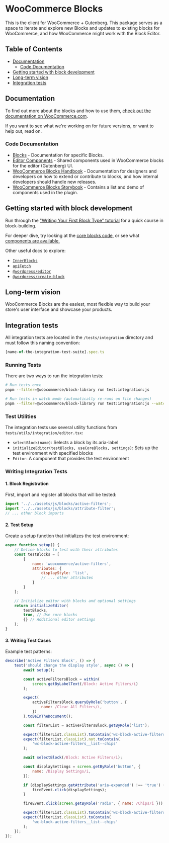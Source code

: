 # WooCommerce Blocks <!-- omit in toc -->

This is the client for WooCommerce + Gutenberg. This package serves as a space to iterate and explore new Blocks and updates to existing blocks for WooCommerce, and how WooCommerce might work with the Block Editor.

## Table of Contents <!-- omit in toc -->

-   [Documentation](#documentation)
    -   [Code Documentation](#code-documentation)
-   [Getting started with block development](#getting-started-with-block-development)
-   [Long-term vision](#long-term-vision)
-   [Integration tests](#integration-tests)

## Documentation

To find out more about the blocks and how to use them, [check out the documentation on WooCommerce.com](https://woocommerce.com/document/woocommerce-blocks/).

If you want to see what we're working on for future versions, or want to help out, read on.

### Code Documentation

-   [Blocks](./assets/js/blocks) - Documentation for specific Blocks.
-   [Editor Components](assets/js/editor-components) - Shared components used in WooCommerce blocks for the editor (Gutenberg) UI.
-   [WooCommerce Blocks Handbook](./docs) - Documentation for designers and developers on how to extend or contribute to blocks, and how internal developers should handle new releases.
-   [WooCommerce Blocks Storybook](https://woocommerce.github.io/woocommerce-blocks/) - Contains a list and demo of components used in the plugin.

## Getting started with block development

Run through the ["Writing Your First Block Type" tutorial](https://developer.wordpress.org/block-editor/how-to-guides/block-tutorial/writing-your-first-block-type/) for a quick course in block-building.

For deeper dive, try looking at the [core blocks code,](https://github.com/WordPress/gutenberg/tree/trunk/packages/block-library/src) or see what [components are available.](https://github.com/WordPress/gutenberg/tree/trunk/packages/components/src)

Other useful docs to explore:

-   [`InnerBlocks`](https://github.com/WordPress/gutenberg/blob/trunk/packages/block-editor/src/components/inner-blocks/README.md)
-   [`apiFetch`](https://developer.wordpress.org/block-editor/reference-guides/packages/packages-api-fetch/)
-   [`@wordpress/editor`](https://github.com/WordPress/gutenberg/blob/trunk/packages/editor/README.md)
-   [`@wordpress/create-block`](https://developer.wordpress.org/block-editor/reference-guides/packages/packages-create-block/)

## Long-term vision

WooCommerce Blocks are the easiest, most flexible way to build your store's user interface and showcase your products.

## Integration tests

All integration tests are located in the `/tests/integration` directory and must follow this naming convention:

```typescript
[name-of-the-integration-test-suite].spec.ts
```

### Running Tests

There are two ways to run the integration tests:

```bash
# Run tests once
pnpm --filter=@woocommerce/block-library run test:integration:js

# Run tests in watch mode (automatically re-runs on file changes)
pnpm --filter=@woocommerce/block-library run test:integration:js --watch
```

### Test Utilities

The integration tests use several utility functions from `tests/utils/integration/editor.tsx`:
- `selectBlock(name)`: Selects a block by its aria-label
- `initializeEditor(testBlocks, useCoreBlocks, settings)`: Sets up the test environment with specified blocks
- `Editor`: A component that provides the test environment

### Writing Integration Tests

#### 1. Block Registration

First, import and register all blocks that will be tested:

```javascript
import '../../assets/js/blocks/active-filters';
import '../../assets/js/blocks/attribute-filter';
// ... other block imports
```

#### 2. Test Setup

Create a setup function that initializes the test environment:

```javascript
async function setup() {
    // Define blocks to test with their attributes
    const testBlocks = [
        {
            name: 'woocommerce/active-filters',
            attributes: {
                displayStyle: 'list',
                // ... other attributes
            }
        }
    ];

    // Initialize editor with blocks and optional settings
    return initializeEditor(
        testBlocks,
        true, // Use core blocks
        {} // Additional editor settings
    );
}
```

#### 3. Writing Test Cases

Example test patterns:

```javascript
describe('Active Filters Block', () => {
    test('should change the display style', async () => {
        await setup();

        const activeFiltersBlock = within(
            screen.getByLabelText(/Block: Active Filters/i)
        );

        expect(
            activeFiltersBlock.queryByRole('button', {
                name: /Clear All Filters/i,
            })
        ).toBeInTheDocument();

        const filterList = activeFiltersBlock.getByRole('list');

        expect(filterList.classList).toContain('wc-block-active-filters__list');
        expect(filterList.classList).not.toContain(
            'wc-block-active-filters__list--chips'
        );

        await selectBlock(/Block: Active Filters/i);

        const displaySettings = screen.getByRole('button', {
            name: /Display Settings/i,
        });

        if (displaySettings.getAttribute('aria-expanded') !== 'true') {
            fireEvent.click(displaySettings);
        }

        fireEvent.click(screen.getByRole('radio', { name: /Chips/i }));

        expect(filterList.classList).toContain('wc-block-active-filters__list');
        expect(filterList.classList).toContain(
            'wc-block-active-filters__list--chips'
        );
    });
});
```
